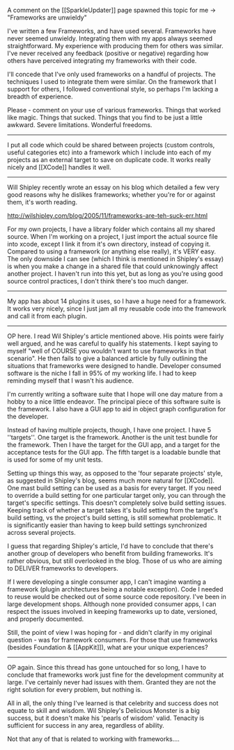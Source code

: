 
A comment on the [[SparkleUpdater]] page spawned this topic for me -> "Frameworks are unwieldy"

I've written a few Frameworks, and have used several. Frameworks have never seemed unwieldy. Integrating them with my apps always seemed straightforward. My experience with producing them for others was similar. I've never received any feedback (positive or negative) regarding how others have perceived integrating my frameworks with their code.

I'll concede that I've only used frameworks on a handful of projects. The techniques I used to integrate them were similar. On the framework that I support for others, I followed conventional style, so perhaps I'm lacking a breadth of experience.

Please - comment on your use of various frameworks. Things that worked like magic. Things that sucked. Things that you find to be just a little awkward. Severe limitations. Wonderful freedoms.

----

I put all code which could be shared between projects (custom controls, useful categories etc) into a framework which I include into each of my projects as an external target to save on duplicate code. It works really nicely and [[XCode]] handles it well.

----

Will Shipley recently wrote an essay on his blog which detailed a few very good reasons why he dislikes frameworks; whether you're for or against them, it's worth reading.

http://wilshipley.com/blog/2005/11/frameworks-are-teh-suck-err.html

For my own projects, I have a library folder which contains all my shared source. When I'm working on a project, I just import the actual source file into xcode, except I link it from it's own directory, instead of copying it. Compared to using a framework (or anything else really), it's VERY easy. The only downside I can see (which I think is mentioned in Shipley's essay) is when you make a change in a shared file that could unknowingly affect another project. I haven't run into this yet, but as long as you're using good source control practices, I don't think there's too much danger.

----

My app has about 14 plugins it uses, so I have a huge need for a framework. It works very nicely, since I just jam all my reusable code into the framework and call it from each plugin.

----

OP here. I read Wil Shipley's article mentioned above. His points were fairly well argued, and he was careful to qualify his statements. I kept saying to myself "well of COURSE you wouldn't want to use frameworks in that scenario". He then fails to give a balanced article by fully outlining the situations that frameworks were designed to handle. Developer consumed software is the niche I fall in 95% of my working life. I had to keep reminding myself that I wasn't his audience.

I'm currently writing a software suite that I hope will one day mature from a hobby to a nice little endeavor. The principal piece of this software suite is the framework. I also have a GUI app to aid in object graph configuration for the developer.

Instead of having multiple projects, though, I have one project. I have 5 ''targets''. One target is the framework. Another is the unit test bundle for the framework. Then I have the target for the GUI app, and a target for the acceptance tests for the GUI app. The fifth target is a loadable bundle that is used for some of my unit tests.

Setting up things this way, as opposed to the 'four separate projects' style, as suggested in Shipley's blog, seems much more natural for [[XCode]]. One mast build setting can be used as a basis for every target. If you need to override a build setting for one particular target only, you can through the target's specific settings. This doesn't completely solve build setting issues. Keeping track of whether a target takes it's build setting from the target's build setting, vs the project's build setting, is still somewhat problematic. It is significantly easier than having to keep build settings synchronized across several projects.

I guess that regarding Shipley's article, I'd have to conclude that there's another group of developers who benefit from building frameworks. It's rather obvious, but still overlooked in the blog. Those of us who are aiming to DELIVER frameworks to developers.

If I were developing a single consumer app, I can't imagine wanting a framework (plugin architectures being a notable exception). Code I needed to reuse would be checked out of some source code repository. I've been in large development shops. Although none provided consumer apps, I can respect the issues involved in keeping frameworks up to date, versioned, and properly documented.

Still, the point of view I was hoping for - and didn't clarify in my original question - was for framework consumers. For those that use frameworks (besides Foundation & [[AppKit]]), what are your unique experiences?

----

OP again. Since this thread has gone untouched for so long, I have to conclude that frameworks work just fine for the development community at large. I've certainly never had issues with them. Granted they are not the right solution for every problem, but nothing is.

All in all, the only thing I've learned is that celebrity and success does not equate to skill and wisdom. Wil Shipley's Delicious Monster is a big success, but it doesn't make his 'pearls of wisdom' valid. Tenacity is sufficient for success in any area, regardless of ability.

Not that any of that is related to working with frameworks....